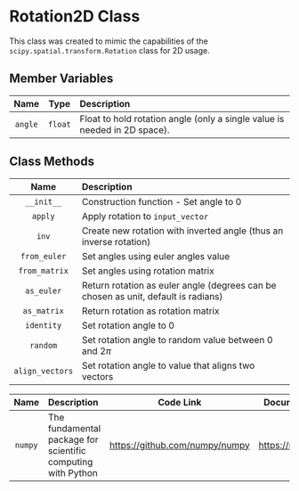 # Rotation2D Class

This class was created to mimic the capabilities of the `scipy.spatial.transform.Rotation` class for 2D usage.

## Member Variables

| Name | Type | Description |
| :--: | :--: | :---------- |
| `angle` | `float` | Float to hold rotation angle (only a single value is needed in 2D space). |

## Class Methods

| Name | Description |
| :--: | :---------- |
| `__init__` | Construction function - Set angle to 0 |
| `apply` | Apply rotation to `input_vector` |
| `inv` | Create new rotation with inverted angle (thus an inverse rotation) |
| `from_euler` | Set angles using euler angles value |
| `from_matrix` | Set angles using rotation matrix |
| `as_euler` | Return rotation as euler angle (degrees can be chosen as unit, default is radians) |
| `as_matrix` | Return rotation as rotation matrix |
| `identity` | Set rotation angle to 0 |
| `random` | Set rotation angle to random value between 0 and $2\pi$ |
| `align_vectors` | Set rotation angle to value that aligns two vectors |

| Name | Description | Code Link | Documentation Link |
| :--: | :---------- | :-------: | :----------------: |
| `numpy` | The fundamental package for scientific computing with Python | <https://github.com/numpy/numpy> | <https://numpy.org/doc/> |